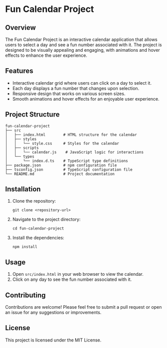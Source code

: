# Fun Calendar Project

## Overview
The Fun Calendar Project is an interactive calendar application that allows users to select a day and see a fun number associated with it. The project is designed to be visually appealing and engaging, with animations and hover effects to enhance the user experience.

## Features
- Interactive calendar grid where users can click on a day to select it.
- Each day displays a fun number that changes upon selection.
- Responsive design that works on various screen sizes.
- Smooth animations and hover effects for an enjoyable user experience.

## Project Structure
```
fun-calendar-project
├── src
│   ├── index.html        # HTML structure for the calendar
│   ├── styles
│   │   └── style.css     # Styles for the calendar
│   ├── scripts
│   │   └── calendar.js    # JavaScript logic for interactions
│   └── types
│       └── index.d.ts    # TypeScript type definitions
├── package.json          # npm configuration file
├── tsconfig.json         # TypeScript configuration file
└── README.md             # Project documentation
```

## Installation
1. Clone the repository:
   ```
   git clone <repository-url>
   ```
2. Navigate to the project directory:
   ```
   cd fun-calendar-project
   ```
3. Install the dependencies:
   ```
   npm install
   ```

## Usage
1. Open `src/index.html` in your web browser to view the calendar.
2. Click on any day to see the fun number associated with it.

## Contributing
Contributions are welcome! Please feel free to submit a pull request or open an issue for any suggestions or improvements.

## License
This project is licensed under the MIT License.